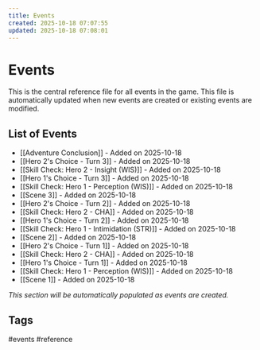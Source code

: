 ```yaml
---
title: Events
created: 2025-10-18 07:07:55
updated: 2025-10-18 07:08:01
---
```


# Events

This is the central reference file for all events in the game. This file is automatically updated when new events are created or existing events are modified.

## List of Events
- [[Adventure Conclusion]] - Added on 2025-10-18
- [[Hero 2's Choice - Turn 3]] - Added on 2025-10-18
- [[Skill Check: Hero 2 - Insight (WIS)]] - Added on 2025-10-18
- [[Hero 1's Choice - Turn 3]] - Added on 2025-10-18
- [[Skill Check: Hero 1 - Perception (WIS)]] - Added on 2025-10-18
- [[Scene 3]] - Added on 2025-10-18
- [[Hero 2's Choice - Turn 2]] - Added on 2025-10-18
- [[Skill Check: Hero 2 - CHA]] - Added on 2025-10-18
- [[Hero 1's Choice - Turn 2]] - Added on 2025-10-18
- [[Skill Check: Hero 1 - Intimidation (STR)]] - Added on 2025-10-18
- [[Scene 2]] - Added on 2025-10-18
- [[Hero 2's Choice - Turn 1]] - Added on 2025-10-18
- [[Skill Check: Hero 2 - CHA]] - Added on 2025-10-18
- [[Hero 1's Choice - Turn 1]] - Added on 2025-10-18
- [[Skill Check: Hero 1 - Perception (WIS)]] - Added on 2025-10-18
- [[Scene 1]] - Added on 2025-10-18

*This section will be automatically populated as events are created.*

## Tags
#events #reference
